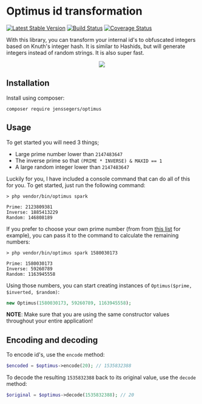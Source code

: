 Optimus id transformation
=========================

[![Latest Stable Version](http://img.shields.io/github/release/jenssegers/optimus.svg)](https://packagist.org/packages/jenssegers/optimus) [![Build Status](http://img.shields.io/travis/jenssegers/optimus.svg)](https://travis-ci.org/jenssegers/optimus) [![Coverage Status](http://img.shields.io/coveralls/jenssegers/optimus.svg)](https://coveralls.io/r/jenssegers/optimus?branch=master)


With this library, you can transform your internal id's to obfuscated integers based on Knuth's integer hash. It is similar to Hashids, but will generate integers instead of random strings. It is also super fast.

<p align="center">
<img src="http://jenssegers.be/uploads/images/optimus.png">
</p>

Installation
------------

Install using composer:

```
composer require jenssegers/optimus
```

Usage
-----

To get started you will need 3 things;

 - Large prime number lower than `2147483647`
 - The inverse prime so that `(PRIME * INVERSE) & MAXID == 1`
 - A large random integer lower than `2147483647`

Luckily for you, I have included a console command that can do all of this for you. To get started, just run the following command:

```
> php vendor/bin/optimus spark

Prime: 2123809381
Inverse: 1885413229
Random: 146808189
```

If you prefer to choose your own prime number (from from [this list](http://primes.utm.edu/lists/small/millions/) for example), you can pass it to the command to calculate the remaining numbers:

```
> php vendor/bin/optimus spark 1580030173

Prime: 1580030173
Inverse: 59260789
Random: 1163945558
```

Using those numbers, you can start creating instances of `Optimus($prime, $inverted, $random)`:

```php
new Optimus(1580030173, 59260789, 1163945558);
```

**NOTE**: Make sure that you are using the same constructor values throughout your entire application!

## Encoding and decoding

To encode id's, use the `encode` method:

```php
$encoded = $optimus->encode(20); // 1535832388
```

To decode the resulting `1535832388` back to its original value, use the `decode` method:

```php
$original = $optimus->decode(1535832388); // 20
```
